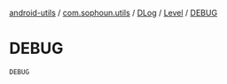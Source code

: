 [android-utils](../../../index.md) / [com.sophoun.utils](../../index.md) / [DLog](../index.md) / [Level](index.md) / [DEBUG](./-d-e-b-u-g.md)

# DEBUG

`DEBUG`